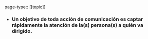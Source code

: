page-type:: [[topic]]
- ### Un objetivo de toda acción de comunicación es captar rápidamente la atención de la(s) persona(s) a quién va dirigido.



